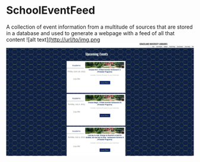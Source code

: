 # SchoolEventFeed
A collection of event information from a multitude of sources that are stored in a database and used to generate a webpage with a feed of all that content
![alt text][(http://url/to/img.png](https://github.com/Joshober/SchoolEventFeed/blob/main/Feed.jpg)
![alt text](https://github.com/Joshober/SchoolEventFeed/blob/main/Feed2.jpg)

